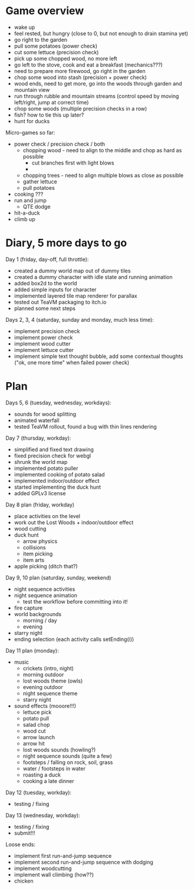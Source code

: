 # Game overview

* wake up
* feel rested, but hungry (close to 0, but not enough to drain stamina yet)
* go right to the garden
* pull some potatoes (power check)
* cut some lettuce (precision check)
* pick up some chopped wood, no more left
* go left to the stove, cook and eat a breakfast (mechanics???)
* need to prepare more firewood, go right in the garden
* chop some wood into stash (precision + power check)
* wood ends, need to get more, go into the woods through garden and mountain view
* run through rubble and mountain streams (control speed by moving left/right, jump at correct time)
* chop some woods (multiple precision checks in a row)
* fish? how to tie this up later?
* hunt for ducks

Micro-games so far:
* power check / precision check / both
  * chopping wood - need to align to the middle and chop as hard as possible 
    * cut branches first with light blows
    * 
  * chopping trees - need to align multiple blows as close as possible
  * gather lettuce
  * pull potatoes
* cooking ???
* run and jump
  * QTE dodge 
* hit-a-duck
* climb up

# Diary, 5 more days to go

Day 1 (friday, day-off, full throttle):
* created a dummy world map out of dummy tiles
* created a dummy character with idle state and running animation
* added box2d to the world
* added simple inputs for character
* implemented layered tile map renderer for parallax
* tested out TeaVM packaging to itch.io
* planned some next steps

Days 2, 3, 4 (saturday, sunday and monday, much less time):
* implement precision check
* implement power check
* implement wood cutter
* implement lettuce cutter
* implement simple text thought bubble, add some contextual thoughts ("ok, one more time" when failed power check)

# Plan

Days 5, 6 (tuesday, wednesday, workdays):
* sounds for wood splitting
* animated waterfall
* tested TeaVM rollout, found a bug with thin lines rendering

Day 7 (thursday, workday):
* simplified and fixed text drawing
* fixed precision check for webgl
* shrunk the world map
* implemented potato puller
* implemented cooking of potato salad
* implemented indoor/outdoor effect
* started implementing the duck hunt
* added GPLv3 license

Day 8 plan (friday, workday)
* place activities on the level
* work out the Lost Woods + indoor/outdoor effect
* wood cutting
* duck hunt
  * arrow physics
  * collisions
  * item picking
  * item arts
* apple picking (ditch that?) 

Day 9, 10 plan (saturday, sunday, weekend)
* night sequence activities
* night sequence animation
  * test the workflow before committing into it!
* fire capture
* world backgrounds
  * morning / day
  * evening
* starry night
* ending selection (each activity calls setEnding(i))

Day 11 plan (monday):
* music
  * crickets (intro, night)
  * morning outdoor
  * lost woods theme (owls)
  * evening outdoor
  * night sequence theme
  * starry night
* sound effects (mooore!!!)
  * lettuce pick
  * potato pull
  * salad chop
  * wood cut
  * arrow launch
  * arrow hit
  * lost woods sounds (howling?)
  * night sequence sounds (quite a few)
  * footsteps / falling on rock, soil, grass
  * water / footsteps in water
  * roasting a duck
  * cooking a late dinner

Day 12 (tuesday, workday):
* testing / fixing

Day 13 (wednesday, workday):
* testing / fixing
* submit!!!

Loose ends:
* implement first run-and-jump sequence
* implement second run-and-jump sequence with dodging
* implement woodcutting
* implement wall climbing (how??)
* chicken

